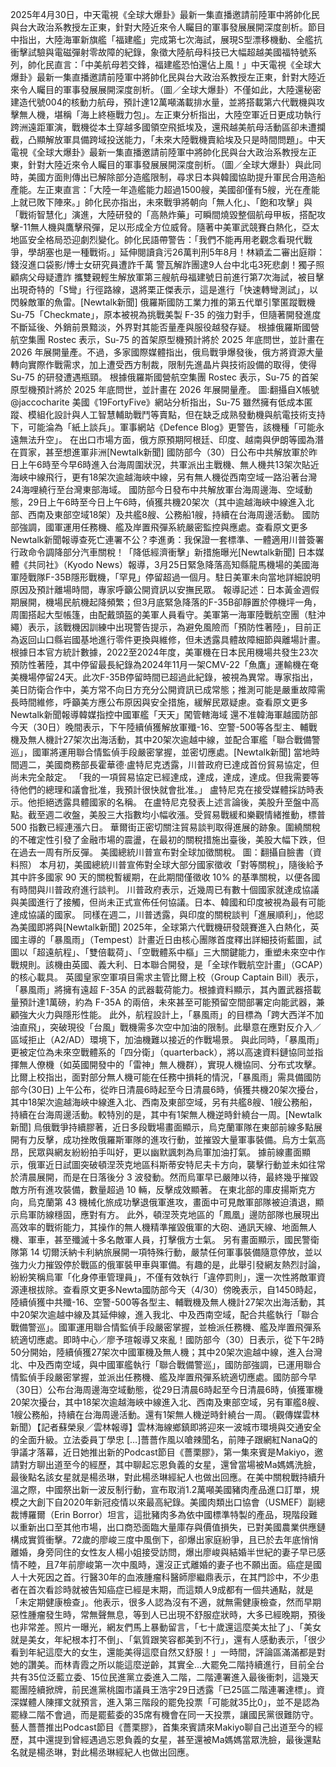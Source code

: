 2025年4月30日，中天電視《全球大爆卦》最新一集直播邀請前陸軍中將帥化民與台大政治系教授左正東，針對大陸近來令人矚目的軍事發展展開深度剖析。節目中指出，大陸海軍新旗艦「福建艦」完成第七次海試，展現S型漂移機動、全艦抗衝擊試驗與電磁彈射零故障的紀錄，象徵大陸航母科技已大幅超越美國福特號系列，帥化民直言：「中美航母若交鋒，福建艦恐怕還佔上風！」中天電視《全球大爆卦》最新一集直播邀請前陸軍中將帥化民與台大政治系教授左正東，針對大陸近來令人矚目的軍事發展展開深度剖析。（圖／全球大爆卦）不僅如此，大陸還秘密建造代號004的核動力航母，預計達12萬噸滿載排水量，並將搭載第六代戰機與攻擊無人機，堪稱「海上終極戰力包」。左正東分析指出，大陸空軍近日更成功執行跨洲遠距軍演，戰機從本土穿越多國領空飛抵埃及，還飛越美航母活動區卻未遭攔截，凸顯解放軍具備跨域投送能力，「未來大陸戰機賣給埃及只是時間問題」。中天電視《全球大爆卦》最新一集直播邀請前陸軍中將帥化民與台大政治系教授左正東，針對大陸近來令人矚目的軍事發展展開深度剖析。（圖／全球大爆卦）與此同時，美國方面則傳出已解除部分造艦限制，尋求日本與韓國協助提升軍民合用造船產能。左正東直言：「大陸一年造艦能力超過1500艘，美國卻僅有5艘，光在產能上就已敗下陣來。」帥化民亦指出，未來戰爭將朝向「無人化」、「飽和攻擊」與「戰術智慧化」演進，大陸研發的「高熱炸藥」可瞬間燒毀整個航母甲板，搭配攻擊-11無人機與鷹擊飛彈，足以形成全方位威脅。隨著中美軍武競賽白熱化，亞太地區安全格局恐迎劇烈變化。帥化民語帶警告：「我們不能再用老觀念看現代戰爭，學胡塞也是一種戰術。」延伸閱讀貪污26萬判刑5年8月！林穎孟二審出庭辯：錢沒進口袋影/博士女研究員遭詐千萬 警瓦解詐團逮9人台中北屯3死悲劇！獨子照顧病父母疑遭詐 攜雙親輕生解放軍第三艘航母福建號日前進行第7次海試，被目擊出現奇特的「S彎」行徑路線，退將栗正傑表示，這是進行「快速轉彎測試」，以閃躲敵軍的魚雷。[Newtalk新聞] 俄羅斯國防工業力推的第五代單引擎匿蹤戰機 Su-75「Checkmate」，原本被視為挑戰美製 F-35 的強力對手，但隨著開發進度不斷延後、外銷前景黯淡，外界對其能否量產與服役越發存疑。 根據俄羅斯國營航空集團 Rostec 表示，Su-75 的首架原型機預計將於 2025 年底問世，並計畫在 2026 年展開量產。不過，多家國際媒體指出，俄烏戰爭爆發後，俄方將資源大量轉向實際作戰需求，加上遭受西方制裁，限制先進晶片與技術設備的取得，使得 Su-75 的研發遭遇瓶頸。 根據俄羅斯國營航空集團 Rostec 表示，Su-75 的首架原型機預計將於 2025 年底問世，並計畫在 2026 年展開量產。 圖:翻攝自X帳號@jaccocharite 美國《19FortyFive》網站分析指出，Su-75 雖然擁有低成本匿蹤、模組化設計與人工智慧輔助戰鬥等賣點，但在缺乏成熟發動機與航電技術支持下，可能淪為「紙上談兵」。軍事網站《Defence Blog》更警告，該機種「可能永遠無法升空」。 在出口市場方面，俄方原預期阿根廷、印度、越南與伊朗等國為潛在買家，甚至想進軍非洲[Newtalk新聞] 國防部今（30）日公布中共解放軍於昨日上午6時至今早6時進入台海周圍狀況，共軍派出主戰機、無人機共13架次貼近海峽中線飛行，更有18架次逾越海峽中線，另有無人機從西南空域一路沿著台灣24海哩繞行至台灣東部海域。 國防部今日發布中共解放軍台海周邊海、空域動態，29日上午6時至今日上午6時，偵獲共機20架次（其中逾越海峽中線進入北部、西南及東部空域18架）及共艦8艘、公務船1艘，持續在台海周邊活動。 國防部強調，國軍運用任務機、艦及岸置飛彈系統嚴密監控與應處。查看原文更多Newtalk新聞報導查死亡連署不公？李進勇：我保證一套標準、一體適用川普簽署行政命令調降部分汽車關稅！「降低經濟衝擊」新措施曝光[Newtalk新聞] 日本媒體《共同社》（Kyodo News）報導，3月25日緊急降落高知縣龍馬機場的美國海軍陸戰隊F-35B隱形戰機，「罕見」停留超過一個月。駐日美軍未向當地詳細說明原因及預計離場時間，專家呼籲公開資訊以安撫民眾。 報導記述：日本黃金週假期展開，機場民航機起降頻繁；但3月底緊急降落的F-35B卻靜置於停機坪一角，周圍搭起大型帳篷，由配戴頭盔的美軍人員看守。美軍第一海軍陸戰航空團（駐沖繩）表示，該戰機因訓練中出現警告提示，為避免風險而「預防性著陸」，目前正為返回山口縣岩國基地進行零件更換與維修，但未透露具體故障細節與離場計畫。 根據日本官方統計數據，2022至2024年度，美軍機在日本民用機場共發生23次預防性著陸，其中停留最長紀錄為2024年11月一架CMV-22「魚鷹」運輸機在奄美機場停留24天。此次F-35B停留時間已超過此紀錄，被視為異常。專家指出，美日防衛合作中，美方常不向日方充分公開資訊已成常態；推測可能是嚴重故障需長時間維修，呼籲美方應公布原因與安全措施，緩解民眾疑慮。查看原文更多Newtalk新聞報導韓媒指控中國軍艦「天天」闖管轄海域 還不准韓海軍越國防部今天（30日）晚間表示，下午陸續偵獲解放軍殲-16、空警-500等各型主、輔戰機及無人機計27架次出海活動，其中20架次逾越中線，並配合軍艦「聯合戰備警巡」，國軍將運用聯合情監偵手段嚴密掌握，並密切應處。[Newtalk新聞] 當地時間週二，美國商務部長霍華德·盧特尼克透露，川普政府已達成首份貿易協定，但尚未完全敲定。 「我的一項貿易協定已經達成，達成，達成，達成。但我需要等待他們的總理和議會批准，我預計很快就會批准。」 盧特尼克在接受媒體採訪時表示。他拒絕透露具體國家的名稱。 在盧特尼克發表上述言論後，美股升至盤中高點。截至週二收盤，美股三大指數均小幅收漲。受貿易戰緩和樂觀情緒推動，標普 500 指數已經連漲六日。 華爾街正密切關注貿易談判取得進展的跡象。圍繞關稅的不確定性引發了金融市場的震盪，在最初的關稅措施出臺後，美股大幅下跌，但在過去一周有所反彈。 美國總統川普宣布對全球加徵關稅。 圖：翻攝自臉書（資料照） 本月初，美國總統川普宣佈對全球大部分國家徵收「對等關稅」，隨後給予其中許多國家 90 天的關稅暫緩期，在此期間僅徵收 10% 的基準關稅，以便各國有時間與川普政府進行談判。 川普政府表示，近幾周已有數十個國家就達成協議與美國進行了接觸，但尚未正式宣佈任何協議。日本、韓國和印度被視為最有可能達成協議的國家。 同樣在週二，川普透露，與印度的關稅談判「進展順利」，他認為美國即將與[Newtalk新聞] 2025年，全球第六代戰機研發競賽進入白熱化，英國主導的「暴風雨」（Tempest）計畫近日由核心團隊首度釋出詳細技術藍圖，試圖以「超遠航程」、「雙倍載荷」、「空戰體系中樞」三大關鍵能力，重塑未來空中作戰規則。該機由英國、義大利、日本聯合開發，是「全球作戰航空計畫」（GCAP）的核心載具。 英國皇家空軍項目需求主管比爾上校（Group Captain Bill）表示，「暴風雨」將擁有遠超 F-35A 的武器載荷能力。根據資料顯示，其內置武器搭載量預計達1萬磅，約為 F-35A 的兩倍，未來甚至可能預留空間部署定向能武器，兼顧強大火力與隱形性能。 此外，航程設計上，「暴風雨」的目標為「跨大西洋不加油直飛」，突破現役「台風」戰機需多次空中加油的限制。此舉意在應對反介入／區域拒止（A2/AD）環境下，加油機難以接近的作戰場景。 與此同時，「暴風雨」更被定位為未來空戰體系的「四分衛」（quarterback），將以高速資料鏈協同並指揮無人僚機（如英國開發中的「雷神」無人機群），實現人機協同、分布式攻擊。比爾上校指出，面對部分無人機可能在任務中損耗的情況，「暴風雨」需具備國防部今(30日) 上午公布，從昨日清晨6時起至今日清晨6時，偵獲共機20架次擾台，其中18架次逾越海峽中線進入北、西南及東部空域，另有共艦8艘、1艘公務船，持續在台海周邊活動。較特別的是，其中有1架無人機逆時針繞台一周。[Newtalk新聞] 烏俄戰爭持續膠著，近日多段戰場畫面顯示，烏克蘭軍隊在東部前線多點展開有力反擊，成功挫敗俄羅斯軍隊的進攻行動，並摧毀大量軍事裝備。烏方士氣高昂，民眾與網友紛紛拍手叫好，更以幽默諷刺為烏軍加油打氣。 據前線畫面顯示，俄軍近日試圖突破頓涅茨克地區科斯蒂安特尼夫卡方向，襲擊行動並未如往常於清晨展開，而是在日落後分 3 波發動。然而烏軍早已嚴陣以待，最終幾乎摧毀敵方所有進攻裝備，數量超過 10 輛，反擊成效顯著。 在東北部的庫皮揚斯克方向，烏克蘭第 43 機械化旅成功擊退俄軍進攻，畫面中可見敵軍部隊被迫潰退，顯示烏軍防線穩固，應對有方。 此外，頓涅茨克地區的「鳳凰」邊防部隊也展現出高效率的戰術能力，其操作的無人機精準摧毀俄軍的大砲、通訊天線、地面無人機、軍車，甚至殲滅十多名敵軍人員，打擊俄方士氣。 另有畫面顯示，國民警衛隊第 14 切爾沃納卡利納旅展開一項特殊行動，嚴禁任何軍事裝備隨意停放，並以強力火力摧毀停於戰區的俄軍裝甲車與軍備。有趣的是，此舉引發網友熱烈討論，紛紛笑稱烏軍「化身停車管理員」，不僅有效執行「違停罰則」，還一次性將敵軍資源連根拔除。查看原文更多Newta國防部今天（4/30）傍晚表示，自1450時起，陸續偵獲中共殲-16、空警-500等各型主、輔戰機及無人機計27架次出海活動，其中20架次逾越中線及其延伸線，進入我北、中及西南空域，配合共艦執行「聯合戰備警巡」。國軍運用聯合情監偵手段嚴密掌握，並檢派任務機、艦及岸置飛彈系統適切應處。即時中心／廖予瑄報導又來亂！國防部今（30）日表示，從下午2時50分開始，陸續偵獲27架次中國軍機及無人機；其中20架次逾越中線，進入台灣北、中及西南空域，與中國軍艦執行「聯合戰備警巡」，國防部強調，已運用聯合情監偵手段嚴密掌握，並派出任務機、艦及岸置飛彈系統適切應處。國防部今早（30日）公布台海周邊海空域動態，從29日清晨6時起至今日清晨6時，偵獲軍機20架次擾台，其中18架次逾越海峽中線進入北、西南及東部空域，另有軍艦8艘、1艘公務船，持續在台海周邊活動。還有1架無人機逆時針繞台一周。（觀傳媒雲林新聞）【記者蘇榮泉／雲林報導】雲林海線鄉鎮即將迎來一波城市環境與交通安全的全面升級。立法委員丁學忠 […]薔薔作風以嗆辣聞名，前陣子跟網紅NanaQ的爭議才落幕，近日她推出新的Podcast節目《薔栗膠》，第一集來賓是Makiyo，邀請對方聊出道至今的經歷，其中聊起忘恩負義的女星，還曾當場被Ma媽媽洗臉，最後點名該女星就是楊丞琳，對此楊丞琳經紀人也做出回應。在美中關稅戰持續升溫之際，中國祭出新一波反制行動，宣布取消1.2萬噸美國豬肉產品進口訂單，規模之大創下自2020年新冠疫情以來最高紀錄。美國肉類出口協會（USMEF）副總裁博羅爾（Erin Borror）坦言，這批豬肉多為依中國標準特製的產品，現階段難以重新出口至其他市場，出口商恐面臨大量庫存與價值損失，已對美國農業供應鏈構成實質衝擊。72歲的廖峻三度中風倒下，卻爆出家庭紛爭，且已於去年底悄悄離婚，身旁同住的女性友人楊小姐接受訪問，爆出廖峻與結婚半世紀的妻子早已感情不睦，且7年前廖峻第一次中風時，還沒正式離婚的妻子也不願出面。癌症是國人十大死因之首。行醫30年的血液腫瘤科醫師廖繼鼎表示，在其門診中，不少患者在首次看診時就被告知癌症已經是末期，而這類人9成都有一個共通點，就是「未定期健康檢查」。他表示，很多人認為沒有不適，就無需健康檢查，然而早期惡性腫瘤發生時，常無聲無息，等到人已出現不舒服症狀時，大多已經晚期，預後也非常差。照片一曝光，網友們馬上暴動留言，「七十歲還這麼美太扯了」、「美女就是美女，年紀根本打不倒」、「氣質跟笑容都美到不行」，還有人感動表示，「很少看到年紀這麼大的女生，還能美得這麼自然又舒服！」一時間，評論區滿滿都是對她的讚美。而林青霞之所以能這麼逆齡，其實全...大罷免二階持續進行，目前全台共有35位泛藍立委、15位民進黨立委進入二階，二階連署進入最後衝刺，這幾天罷團陸續掀牌，前民進黨桃園市議員王浩宇29日透露「已25區二階連署達標」。資深媒體人陳揮文就預言，進入第三階段的罷免投票「可能就35比0」，並不是認為罷綠二階不會過，而是罷藍委的35席有機會在同一天投票，讓國民黨很難防守。藝人薔薔推出Podcast節目《薔栗膠》，首集來賓請來Makiyo聊自己出道至今的經歷，其中還提到曾經遇過忘恩負義的女星，甚至還被Ma媽媽當眾洗臉，最後還點名就是楊丞琳，對此楊丞琳經紀人也做出回應。